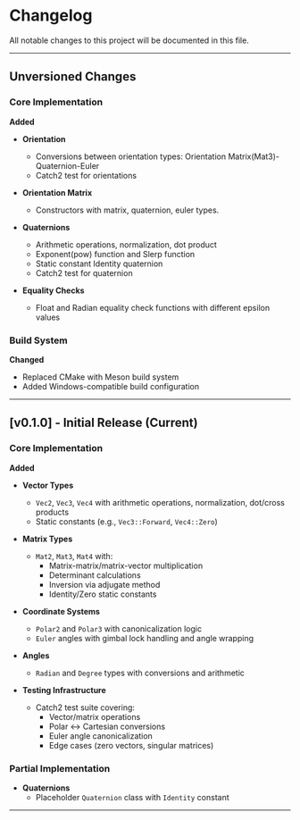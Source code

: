 # Changelog

All notable changes to this project will be documented in this file.

---

## Unversioned Changes
### Core Implementation
**Added**
- **Orientation**
    - Conversions between orientation types: Orientation Matrix(Mat3)-Quaternion-Euler
    - Catch2 test for orientations

- **Orientation Matrix**
  - Constructors with matrix, quaternion, euler types.

- **Quaternions**
  - Arithmetic operations, normalization, dot product
  - Exponent(pow) function and Slerp function
  - Static constant Identity quaternion
  - Catch2 test for quaternion

- **Equality Checks**
  - Float and Radian equality check functions with different epsilon values

### Build System
**Changed**  
- Replaced CMake with Meson build system  
- Added Windows-compatible build configuration  

---

## [v0.1.0] - Initial Release (Current)
### Core Implementation
**Added**  
- **Vector Types**  
  - `Vec2`, `Vec3`, `Vec4` with arithmetic operations, normalization, dot/cross products  
  - Static constants (e.g., `Vec3::Forward`, `Vec4::Zero`)  

- **Matrix Types**  
  - `Mat2`, `Mat3`, `Mat4` with:  
    - Matrix-matrix/matrix-vector multiplication  
    - Determinant calculations  
    - Inversion via adjugate method  
    - Identity/Zero static constants  

- **Coordinate Systems**  
  - `Polar2` and `Polar3` with canonicalization logic  
  - `Euler` angles with gimbal lock handling and angle wrapping  

- **Angles**  
  - `Radian` and `Degree` types with conversions and arithmetic  

- **Testing Infrastructure**  
  - Catch2 test suite covering:  
    - Vector/matrix operations  
    - Polar ↔  Cartesian conversions  
    - Euler angle canonicalization  
    - Edge cases (zero vectors, singular matrices)  

### Partial Implementation
- **Quaternions**  
  - Placeholder `Quaternion` class with `Identity` constant  

---

